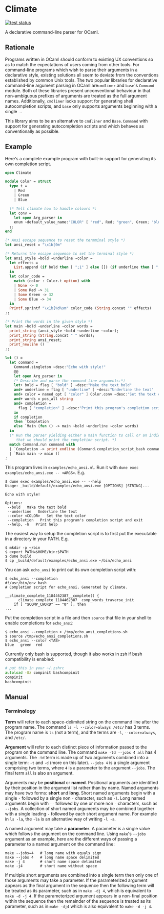 # Climate

[![test status](https://github.com/gridbugs/climate/actions/workflows/test.yml/badge.svg)](https://github.com/gridbugs/climate/actions/workflows/test.yml)

A declarative command-line parser for OCaml.

## Rationale

Programs written in OCaml should conform to existing UX conventions so as to
match the expectations of users coming from other tools. For command-line
programs which wish to parse their arguments in a declarative style, existing
solutions all seem to deviate from the conventions established by common Unix
tools. The two popular libraries for declarative command-line argument parsing
in OCaml are`cmdliner` and `base`'s `Command` module. Both of these libraries
present unconventional behaviour in that non-ambiguous prefixes of arguments are
treated as the full argument names. Additionally, `cmdliner` lacks support for
generating shell autocompletion scripts, and `base` only supports arguments
beginning with a single `-`.

This library aims to be an alternative to `cmdliner` and `Base.Command` with
support for generating autocompletion scripts and which behaves as
conventionally as possible.

## Example

Here's a complete example program with built-in support for generating its own
completion script.

```ocaml
open Climate

module Color = struct
  type t =
    | Red
    | Green
    | Blue

  (* Tell climate how to handle colours *)
  let conv =
    let open Arg_parser in
    enum ~default_value_name:"COLOR" [ "red", Red; "green", Green; "blue", Blue ]
  ;;
end

(* Ansi escape sequence to reset the termminal style *)
let ansi_reset = "\x1b[0m"

(* Returns the escape sequence to set the terminal style *)
let ansi_style ~bold ~underline ~color =
  let effects =
    List.append (if bold then [ ";1" ] else []) (if underline then [ ";4" ] else [])
  in
  let color_code =
    match (color : Color.t option) with
    | None -> 0
    | Some Red -> 31
    | Some Green -> 32
    | Some Blue -> 34
  in
  Printf.sprintf "\x1b[%d%sm" color_code (String.concat "" effects)
;;

(* Print the words in the given style *)
let main ~bold ~underline ~color words =
  print_string (ansi_style ~bold ~underline ~color);
  print_string (String.concat " " words);
  print_string ansi_reset;
  print_newline ()
;;

let () =
  let command =
    Command.singleton ~desc:"Echo with style!"
    @@
    let open Arg_parser in
    (* Describe and parse the command line arguments:*)
    let+ bold = flag [ "bold" ] ~desc:"Make the text bold"
    and+ underline = flag [ "underline" ] ~desc:"Underline the text"
    and+ color = named_opt [ "color" ] Color.conv ~desc:"Set the text color"
    and+ words = pos_all string
    and+ completion =
      flag [ "completion" ] ~desc:"Print this program's completion script and exit"
    in
    if completion
    then `Completion
    else `Main (fun () -> main ~bold ~underline ~color words)
  in
  (* Run the parser yielding either a main function to call or an indication
     that we should print the completion script. *)
  match Command.run command with
  | `Completion -> print_endline (Command.completion_script_bash command)
  | `Main main -> main ()
;
```

This program lives in `examples/echo_ansi.ml`. Run it with `dune exec
examples/echo_ansi.exe -- <ARGS>`. E.g.

```
$ dune exec examples/echo_ansi.exe -- --help
Usage: _build/default/examples/echo_ansi.exe [OPTIONS] [STRING]...

Echo with style!

Options:
 --bold   Make the text bold
 --underline   Underline the text
 --color <COLOR>   Set the text color
 --completion   Print this program's completion script and exit
 --help, -h   Print help
```

The easiest way to setup the completion script is to first put the executable
in a directory in your PATH. E.g.
```
$ mkdir -p ~/bin
$ export PATH=$HOME/bin:$PATH
$ dune build
$ cp _build/default/examples/echo_ansi.exe ~/bin/echo_ansi
```

You can ask `echo_ansi` to print out its own completion script with:
```
$ echo_ansi --completion
#!/usr/bin/env bash
# Completion script for echo_ansi. Generated by climate.

__climate_complete_1184462387__complete() {
    __climate_complete_1184462387__comp_words_traverse_init
    if [ "$COMP_CWORD" == "0" ]; then
...
```

Put the completion script in a file and then `source` that file in your shell to enable completions for `echo_ansi`:
```
$ echo_ansi --completion > /tmp/echo_ansi_completions.sh
$ source /tmp/echo_ansi_completions.sh
$ echo_ansi --color <TAB>
blue   green  red
```

Currently only bash is supported, though it also works in zsh if bash compatibility is enabled:
```zsh
# put this in your ~/.zshrc
autoload -Uz compinit bashcompinit
compinit
bashcompinit
```

## Manual

### Terminology

__Term__ will refer to each space-delimited string on the command line after the
program name. The command `ls -l --color=always /etc/` has 3 terms. The program
name is `ls` (not a term), and the terms are `-l`, `--color=always`, and
`/etc/`.

__Argument__ will refer to each distinct piece of information passed to the
program on the command line. The command `make -td --jobs 4 all` has 4
arguments. The `-td` term is made up of two arguments combined into a single
term: `-t` and `-d` (more on this later). `--jobs 4` is a single argument
comprising two terms, where `4` is a parameter to the argument `--jobs`. The
final term `all` is also an argument.

Arguments may be __positional__ or __named__. Positional arguments are
identified by their position in the argument list rather than by name. Named
arguments may have two forms: __short__ and __long__. Short named arguments
begin with a single `-` followed by a single non `-` character, such as `-l`.
Long named arguments begin with `--` followed by one or more non `-` characters,
such as `--jobs`. A collection of short named arguments may be combined together
with a single leading `-` followed by each short argument name. For example in
`ls -la`, the `-la` is an alternative way of writing `-l -a`.

A named argument may take a __parameter__. A parameter is a single value which
follows the argument on the command line. Using `make`'s `--jobs` argument as an
example, here are the different ways of passing a parameter to a named argument
on the command line:

```
make --jobs=4   # long name with equals sign
make --jobs 4   # long name space delimited
make -j 4       # short name space delimited
make -j4        # short name without space
```

If multiple short arguments are combined into a single term then only one of
those arguments may take a parameter. If the parameterized argument appears as
the final argument in the sequence then the following term will be treated as
its parameter, such as in `make -dj 4`, which is equivalent to `make -d -j 4`.
If the parameterized argument appears in a non-final position within the
sequence then the remainder of the sequence is treated as its parameter, such as
in `make -dj4` which is also equivalent to `make -d -j 4`.
